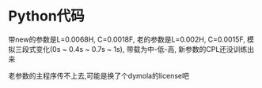 # Python代码
带new的参数是L=0.0068H, C=0.0018F, 老的参数是L=0.002H, C=0.0015F, 模拟三段式变化(0s ~ 0.4s ~ 0.7s ~ 1s), 带载为中-低-高, 新参数的CPL还没训练出来

老参数的主程序传不上去,可能是换了个dymola的license吧
